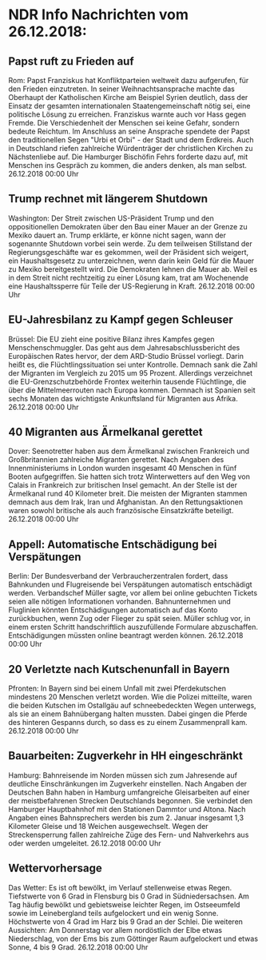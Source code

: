 # NDR Info Nachrichten vom 26.12.2018:


## Papst ruft zu Frieden auf
Rom:		Papst Franziskus hat Konfliktparteien weltweit dazu aufgerufen, für den Frieden einzutreten. In seiner Weihnachtsansprache machte das Oberhaupt der Katholischen Kirche am Beispiel Syrien deutlich, dass der Einsatz der gesamten internationalen Staatengemeinschaft nötig sei, eine politische Lösung zu erreichen. Franziskus warnte auch vor Hass gegen Fremde. Die Verschiedenheit der Menschen sei keine Gefahr, sondern bedeute Reichtum. Im Anschluss an seine Ansprache spendete der Papst den traditionellen Segen "Urbi et Orbi" - der Stadt und dem Erdkreis. Auch in Deutschland riefen zahlreiche Würdenträger der christlichen Kirchen zu Nächstenliebe auf. Die Hamburger Bischöfin Fehrs forderte dazu auf, mit Menschen ins Gespräch zu kommen, die anders denken, als man selbst. 26.12.2018 00:00 Uhr 

## Trump rechnet mit längerem Shutdown
Washington: Der Streit zwischen US-Präsident Trump und den oppositionellen Demokraten über den Bau einer Mauer an der Grenze zu Mexiko dauert an. Trump erklärte, er könne nicht sagen, wann der sogenannte Shutdown vorbei sein werde. Zu dem teilweisen Stillstand der Regierungsgeschäfte war es gekommen, weil der Präsident sich weigert, ein Haushaltsgesetz zu unterzeichnen, wenn darin kein Geld für die Mauer zu Mexiko bereitgestellt wird. Die Demokraten lehnen die Mauer ab. Weil es in dem Streit nicht rechtzeitig zu einer Lösung kam, trat am Wochenende eine Haushaltssperre für Teile der US-Regierung in Kraft. 26.12.2018 00:00 Uhr 

## EU-Jahresbilanz zu Kampf gegen Schleuser
Brüssel: Die EU zieht eine positive Bilanz ihres Kampfes gegen Menschenschmuggler. Das geht aus dem Jahresabschlussbericht des Europäischen Rates hervor, der dem ARD-Studio Brüssel vorliegt. Darin heißt es, die Flüchtlingssituation sei unter Kontrolle. Demnach sank die Zahl der Migranten im Vergleich zu 2015 um 95 Prozent. Allerdings verzeichnet die EU-Grenzschutzbehörde Frontex weiterhin tausende Flüchtlinge, die über die Mittelmeerrouten nach Europa kommen. Demnach ist Spanien seit sechs Monaten das wichtigste Ankunftsland für Migranten aus Afrika. 26.12.2018 00:00 Uhr 

## 40 Migranten aus Ärmelkanal gerettet
Dover: Seenotretter haben aus dem Ärmelkanal zwischen Frankreich und Großbritannien zahlreiche Migranten gerettet. Nach Angaben des Innenministeriums in London wurden insgesamt 40 Menschen in fünf Booten aufgegriffen. Sie hatten sich trotz Winterwetters auf den Weg von Calais in Frankreich zur britischen Insel gemacht. An der Stelle ist der Ärmelkanal rund 40 Kilometer breit. Die meisten der Migranten stammen demnach aus dem Irak, Iran und Afghanistan. An den Rettungsaktionen waren sowohl britische als auch französische Einsatzkräfte beteiligt. 26.12.2018 00:00 Uhr 

## Appell: Automatische Entschädigung bei Verspätungen
Berlin: Der Bundesverband der Verbraucherzentralen fordert, dass Bahnkunden und Flugreisende bei Verspätungen automatisch entschädigt werden. Verbandschef Müller sagte, vor allem bei online gebuchten Tickets seien alle nötigen Informationen vorhanden. Bahnunternehmen und Fluglinien könnten Entschädigungen automatisch auf das Konto zurückbuchen, wenn Zug oder Flieger zu spät seien. Müller schlug vor, in einem ersten Schritt handschriftlich auszufüllende Formulare abzuschaffen. Entschädigungen müssten online beantragt werden können. 26.12.2018 00:00 Uhr 

## 20 Verletzte nach Kutschenunfall in Bayern
Pfronten: In Bayern sind bei einem Unfall mit zwei Pferdekutschen mindestens 20 Menschen verletzt worden. Wie die Polizei mitteilte, waren die beiden Kutschen im Ostallgäu auf schneebedeckten Wegen unterwegs, als sie an einem Bahnübergang halten mussten. Dabei gingen die Pferde des hinteren Gespanns durch, so dass es zu einem Zusammenprall kam. 26.12.2018 00:00 Uhr 

## Bauarbeiten: Zugverkehr in HH eingeschränkt
Hamburg: Bahnreisende im Norden müssen sich zum Jahresende auf deutliche Einschränkungen im Zugverkehr einstellen. Nach Angaben der Deutschen Bahn haben in Hamburg umfangreiche Gleisarbeiten auf einer der meistbefahrenen Strecken Deutschlands begonnen. Sie verbindet den Hamburger Hauptbahnhof mit den Stationen Dammtor und Altona. Nach Angaben eines Bahnsprechers werden bis zum 2. Januar insgesamt 1,3 Kilometer Gleise und 18 Weichen ausgewechselt. Wegen der Streckensperrung fallen zahlreiche Züge des Fern- und Nahverkehrs aus oder werden umgeleitet. 26.12.2018 00:00 Uhr 

## Wettervorhersage
Das Wetter: Es ist oft bewölkt, im Verlauf stellenweise etwas Regen. Tiefstwerte von 6 Grad in Flensburg bis 0 Grad in Südniedersachsen. Am Tag häufig bewölkt und gebietsweise leichter Regen, im Ostseeumfeld sowie im Leinebergland teils aufgelockert und ein wenig Sonne. Höchstwerte von 4 Grad im Harz bis 9 Grad an der Schlei. Die weiteren Aussichten: Am Donnerstag vor allem nordöstlich der Elbe etwas Niederschlag, von der Ems bis zum Göttinger Raum aufgelockert und etwas Sonne, 4 bis 9 Grad. 26.12.2018 00:00 Uhr 
